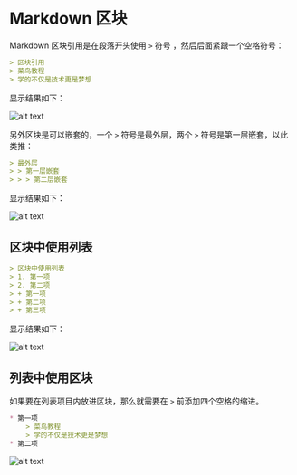 # Markdown 区块

Markdown 区块引用是在段落开头使用 `>` 符号 ，然后后面紧跟一个空格符号：

```md
> 区块引用
> 菜鸟教程
> 学的不仅是技术更是梦想
```

显示结果如下：

![alt text](https://images.chibamai.xyz/wiki/image/MarkDowm/md-block-1.png)

另外区块是可以嵌套的，一个 `>` 符号是最外层，两个 `>` 符号是第一层嵌套，以此类推：

```md
> 最外层
> > 第一层嵌套
> > > 第二层嵌套
```

显示结果如下：

![alt text](https://images.chibamai.xyz/wiki/image/MarkDowm/md-block-2.png)

## 区块中使用列表

```md
> 区块中使用列表
> 1. 第一项
> 2. 第二项
> + 第一项
> + 第二项
> + 第三项
```

显示结果如下：

![alt text](https://images.chibamai.xyz/wiki/image/MarkDowm/md-block-3.png)

## 列表中使用区块

如果要在列表项目内放进区块，那么就需要在 `>` 前添加四个空格的缩进。

```md
* 第一项
    > 菜鸟教程
    > 学的不仅是技术更是梦想
* 第二项
```

![alt text](https://images.chibamai.xyz/wiki/image/MarkDowm/md-block-4.png)
